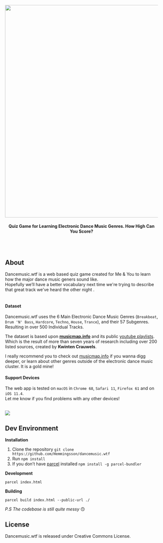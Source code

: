<br>
<br>
<p align="center">
  <a href="http://dancemusic.wtf/">
    <img width="700" align="center" src="https://i.imgur.com/CXSZktI.png">
  </a>
</p>
<h4 align="center">Quiz Game for Learning Electronic Dance Music Genres. How High Can You Score?</h4>


<br>
<br>


## About
Dancemusic.wtf is a web based quiz game created for Me & You to learn how the major dance music geners sound like. <br>Hopefully we’ll  have a better vocabulary next time we're trying to describe that great track we've heard the other night .<br><br>


#### Dataset

Dancemusic.wtf uses the 6 Main Electronic Dance Music Genres (`Breakbeat`, `Drum 'N' Bass`, `Hardcore`, `Techno`, `House`, `Trance`), and their 57 Subgenres. Resulting in over 500 Individual Tracks.


The dataset is based upon **[musicmap.info](https://www.musicmap.info/)** and its public [youtube playlists](https://www.youtube.com/channel/UCvwUL1or_EKtt-qmt_ob2KA/playlists). Which is the result of more than seven years of research including over 200 listed sources, created by **Kwinten Crauwels**. 


I really recommend you to check out [musicmap.info](https://www.musicmap.info/) if you wanna digg deeper, or learn about other genres outside of the electronic dance music cluster. It is a gold mine! 


#### Support Devices

The web app is tested on `macOS` in `Chrome 68`, `Safari 11`, `Firefox 61` and on `iOS 11.4`.<br>
Let me know if you find problems with any other devices!

<br>

<img align="center" src="https://i.imgur.com/VfNfv12.jpg">

<br>

## Dev Environment

**Installation**



1. Clone the repository `git clone https://github.com/Hemmingsson/dancemusic.wtf`
2. Run `npm install` 
3. If you don’t have [parcel](https://parceljs.org/) installed `npm install -g parcel-bundler`

**Development**

`parcel index.html`

**Building**

`parcel build index.html --public-url ./`

*P.S The codebase is still quite messy* 🙃


## License

Dancemusic.wtf is released under Creative Commons License.
